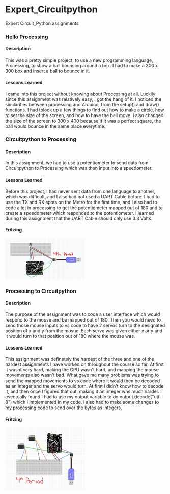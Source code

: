 # Expert_Circuitpython
Expert Circuit_Python assignments

### Hello Processing

#### Description

This was a pretty simple project, to use a new programming language, Processing, to show a ball bouncing around a box. I had to make a 300 x 300 box and insert a ball to bounce in it.

#### Lessons Learned

I came into this project without knowing about Processing at all. Luckily since this assignment was relatively easy, I got the hang of it. I noticed the similarities between processing and Arduino, from the setup() and draw() functions. I had tolook up a few things to find out how to make a circle, how to set the size of the screen, and how to have the ball move. I also changed the size of the screen to 300 x 400 because if it was a perfect square, the ball would bounce in the same place everytime.



### Circuitpython to Processing

#### Description

In this assignment, we had to use a potentiometer to send data from Circuitpython to Processing which was then input into a speedometer.

#### Lessons Learned

Before this project, I had never sent data from one language to another, which was difficult, and I also had not used a UART Cable before. I had to use the TX and RX spots on the Metro for the first time, and I also had to code a lot in processing to get the potentiometer mapped out of 180 and to create a speedometer which responded to the potentiometer. I learned during this assignment that the UART Cable should only use 3.3 Volts.

#### Fritzing

<img src="Media/Expert_CircuitPyton_Proscessing_to_CircuitPython_CopyRight_Protected.jpg" width="250">

### Processing to Circuitpython

#### Description

The purpose of the assignment was to code a user interface which would respond to the mouse and be mapped out of 180. Then you would need to send those mouse inputs to vs code to have 2 servos turn to the designated position of x and y from the mosue. Each servo was given either x or y and it would turn to that position out of 180 where the mouse was.

#### Lessons Learned

This assignment was definetely the hardest of the three and one of the hardest assignments I have worked on throughout the course so far. At first it wasnt very hard, making the GPU wasn't hard, and mapping the mouse movements also wasn't bad. What gave me many problems was trying to send the mapped movements to vs code where it would then be decoded as an integer and the servo would turn. At first I didn't know how to decode it, and then once I figured that out, making it an integer was much harder. I eventually found I had to use my output variable to do output.decode("utf-8") which I implemented in my code. I also had to make some changes to my processing code to send over the bytes as integers.

#### Fritzing

<img src="Media/Processing_to_Circuitpython.jpg" width="250">
